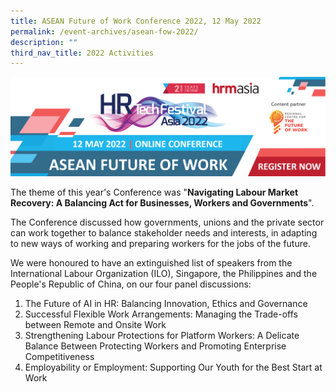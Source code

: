```yaml
---
title: ASEAN Future of Work Conference 2022, 12 May 2022
permalink: /event-archives/asean-fow-2022/
description: ""
third_nav_title: 2022 Activities
---
```

<img src="/images/ASEAN%20FOW%20Conference%202022/asean%20fow%202022%20conference%20banner.png">

The theme of this year's Conference was "**Navigating Labour Market Recovery: A Balancing Act for Businesses, Workers and Governments**".

The Conference discussed how governments, unions and the private sector can work together to balance stakeholder needs and interests, in adapting to new ways of working and preparing workers for the jobs of the future. 

We were honoured to have an extinguished list of speakers from the International Labour Organization (ILO), Singapore, the Philippines and the People's Republic of China, on our four panel discussions: 

1.	The Future of AI in HR: Balancing Innovation, Ethics and Governance
2.	Successful Flexible Work Arrangements: Managing the Trade-offs between Remote and Onsite Work 
3.	Strengthening Labour Protections for Platform Workers: A Delicate Balance Between Protecting Workers and Promoting Enterprise Competitiveness 
4.	Employability or Employment: Supporting Our Youth for the Best Start at Work

